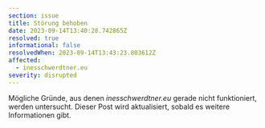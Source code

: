 ```yaml
---
section: issue
title: Störung behoben
date: 2023-09-14T13:40:28.742865Z
resolved: true
informational: false
resolvedWhen: 2023-09-14T13:43:23.803612Z
affected:
  - inesschwerdtner.eu
severity: disrupted
---
```

Mögliche Gründe, aus denen *inesschwerdtner.eu* gerade nicht funktioniert, werden untersucht. Dieser Post wird aktualisiert, sobald es weitere Informationen gibt.

        